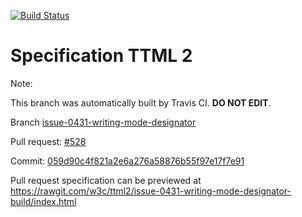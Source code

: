 [![Build Status](https://travis-ci.org/w3c/ttml2.svg?branch=issue-0431-writing-mode-designator)](https://travis-ci.org/w3c/ttml2)


# Specification TTML 2


Note:


This branch was automatically built by Travis CI. <b>DO NOT EDIT</b>.


 Branch [issue-0431-writing-mode-designator](https://github.com/w3c/ttml2/tree/issue-0431-writing-mode-designator)


 Pull request: [#528](https://github.com/w3c/ttml2/pull/528)


 Commit: [059d90c4f821a2e6a276a58876b55f97e17f7e91](https://github.com/w3c/ttml2/commit/059d90c4f821a2e6a276a58876b55f97e17f7e91)

Pull request specification can be previewed at https://rawgit.com/w3c/ttml2/issue-0431-writing-mode-designator-build/index.html



